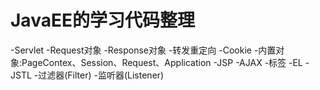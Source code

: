 # JavaEE的学习代码整理
-Servlet
  -Request对象
  -Response对象
  -转发重定向
  -Cookie
  -内置对象:PageContex、Session、Request、Application
  -JSP
  -AJAX
  -标签
    -EL
    -JSTL
  -过滤器(Filter)
  -监听器(Listener)
